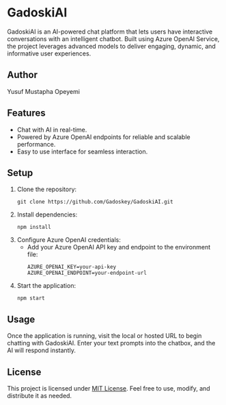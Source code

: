 # GadoskiAI

GadoskiAI is an AI-powered chat platform that lets users have interactive conversations with an intelligent chatbot. Built using Azure OpenAI Service, the project leverages advanced models to deliver engaging, dynamic, and informative user experiences.

## Author
Yusuf Mustapha Opeyemi

## Features
- Chat with AI in real-time.
- Powered by Azure OpenAI endpoints for reliable and scalable performance.
- Easy to use interface for seamless interaction.

## Setup
1. Clone the repository:
   ```
   git clone https://github.com/Gadoskey/GadoskiAI.git
   ```
2. Install dependencies:
   ```
   npm install
   ```
3. Configure Azure OpenAI credentials:
   - Add your Azure OpenAI API key and endpoint to the environment file:
     ```
     AZURE_OPENAI_KEY=your-api-key
     AZURE_OPENAI_ENDPOINT=your-endpoint-url
     ```
4. Start the application:
   ```
   npm start
   ```

## Usage
Once the application is running, visit the local or hosted URL to begin chatting with GadoskiAI. Enter your text prompts into the chatbox, and the AI will respond instantly.

## License
This project is licensed under [MIT License](LICENSE). Feel free to use, modify, and distribute it as needed.